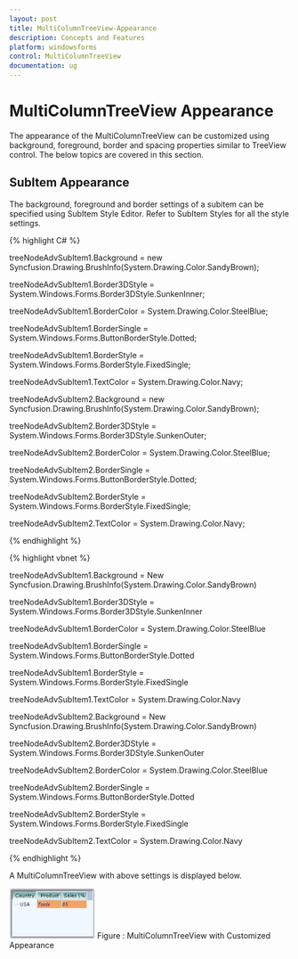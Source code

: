 ```yaml
---
layout: post
title: MultiColumnTreeView-Appearance
description: Concepts and Features
platform: windowsforms
control: MultiColumnTreeView
documentation: ug
---
```

# MultiColumnTreeView Appearance

The appearance of the MultiColumnTreeView can be customized using background, foreground, border and spacing properties similar to TreeView control. The below topics are covered in this section.

## SubItem Appearance

The background, foreground and border settings of a subitem can be specified using SubItem Style Editor. Refer to SubItem Styles for all the style settings.

{% highlight C# %}  



treeNodeAdvSubItem1.Background = new Syncfusion.Drawing.BrushInfo(System.Drawing.Color.SandyBrown);

treeNodeAdvSubItem1.Border3DStyle = System.Windows.Forms.Border3DStyle.SunkenInner;

treeNodeAdvSubItem1.BorderColor = System.Drawing.Color.SteelBlue;

treeNodeAdvSubItem1.BorderSingle = System.Windows.Forms.ButtonBorderStyle.Dotted;

treeNodeAdvSubItem1.BorderStyle = System.Windows.Forms.BorderStyle.FixedSingle;

treeNodeAdvSubItem1.TextColor = System.Drawing.Color.Navy;



treeNodeAdvSubItem2.Background = new Syncfusion.Drawing.BrushInfo(System.Drawing.Color.SandyBrown);

treeNodeAdvSubItem2.Border3DStyle = System.Windows.Forms.Border3DStyle.SunkenOuter;

treeNodeAdvSubItem2.BorderColor = System.Drawing.Color.SteelBlue;

treeNodeAdvSubItem2.BorderSingle = System.Windows.Forms.ButtonBorderStyle.Dotted;

treeNodeAdvSubItem2.BorderStyle = System.Windows.Forms.BorderStyle.FixedSingle;

treeNodeAdvSubItem2.TextColor = System.Drawing.Color.Navy;

{% endhighlight %}

{% highlight vbnet %} 



treeNodeAdvSubItem1.Background = New Syncfusion.Drawing.BrushInfo(System.Drawing.Color.SandyBrown) 

treeNodeAdvSubItem1.Border3DStyle = System.Windows.Forms.Border3DStyle.SunkenInner 

treeNodeAdvSubItem1.BorderColor = System.Drawing.Color.SteelBlue 

treeNodeAdvSubItem1.BorderSingle = System.Windows.Forms.ButtonBorderStyle.Dotted 

treeNodeAdvSubItem1.BorderStyle = System.Windows.Forms.BorderStyle.FixedSingle 

treeNodeAdvSubItem1.TextColor = System.Drawing.Color.Navy 



treeNodeAdvSubItem2.Background = New Syncfusion.Drawing.BrushInfo(System.Drawing.Color.SandyBrown) 

treeNodeAdvSubItem2.Border3DStyle = System.Windows.Forms.Border3DStyle.SunkenOuter 

treeNodeAdvSubItem2.BorderColor = System.Drawing.Color.SteelBlue 

treeNodeAdvSubItem2.BorderSingle = System.Windows.Forms.ButtonBorderStyle.Dotted 

treeNodeAdvSubItem2.BorderStyle = System.Windows.Forms.BorderStyle.FixedSingle 

treeNodeAdvSubItem2.TextColor = System.Drawing.Color.Navy 

{% endhighlight %}

A MultiColumnTreeView with above settings is displayed below.

![](MultiColumnTreeView-Appearance_images/MultiColumnTreeView-Appearance_img1.jpeg) 
Figure : MultiColumnTreeView with Customized Appearance


